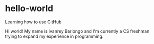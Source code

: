 # hello-world
Learning how to use GitHub

Hi world!
My name is Ivanrey Barlongo and I'm currently a CS freshman trying to expand my experience in programming.
